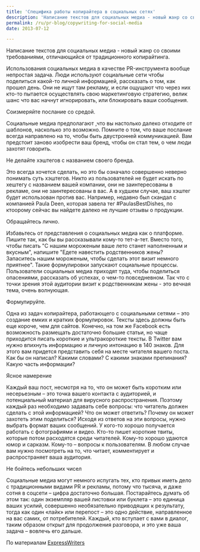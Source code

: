 ```yaml
---
title: 'Специфика работы копирайтера в социальных сетях'
description: 'Написание текстов для социальных медиа - новый жанр со своими требованиями, отличающийся от традиционного копирайтинга.'
permalink: /ru/pr-blog/copywriting-for-social-media
date: 2013-07-12

---
```


Написание текстов для социальных медиа - новый жанр со своими требованиями, отличающийся от традиционного копирайтинга.

Использования социальных медиа в качестве PR-инструмента вообще непростая задача. Люди используют социальные сети чтобы поделиться какой-то личной информацией, рассказать о том, как прошел день. Они не ищут там рекламу, и если ощущают что через них кто-то пытается осуществлять свою маркетинговую стратегию, велик шанс что вас начнут игнорировать, или блокировать ваши сообщения.

Соизмеряйте послание со средой.

Социальные медиа предполагают ,что вы настолько далеко отходите от шаблонов, насколько это возможно. Помните о том, что ваше послание всегда направлено на то, чтобы быть двустронней коммуникацией. Вам предстоит заново изобрести ваш бренд, чтобы он стал тем, о чем люди захотят говорить.

Не делайте хэштегов с названием своего бренда.

Это всегда хочется сделать, но это бы означало совершенно неверно понимать суть хэштегов. Никто из пользователей не будет искать по хештегу с названием вашей компании, они не заинтересованы в рекламе, они не заинтересованы в вас. А в худшем случае, ваш хэштег будет использован против вас. Например, недавно был скандал с компанией Paula Deen, которая завела тег #PaulasBestDishes, по ктоорому сейчас вы найдете далеко не лучшие отзывы о продукции.

Обращайтесь лично.

Избавьтесь от представления о социальных медиа как о платформе. Пишите так, как бы вы рассказывали кому-то тет-а-тет. Вместо того, чтобы писать "С нашим мороженым ваше лето станет наполненным и вкусным", напишите "Едете навестить родственников жены? Запаситесь нашим мороженым, чтобы сделать этот визит немного приятнее". Такие формулировки запускают социальные процессы.  Пользователи социальных медиа приходят туда, чтобы поделиться опасениями, рассказать об успехах, о чем-то повседневном. Так что с точки зрения этой аудитории визит к родственникам жены - это вечная тема, очень волнующая.

Формулируйте.

Одна из задач копирайтера, работающего с социальными сетями – это создание емких и кратких формулировок. Тексты здесь должны быть еще короче, чем для сайтов. Конечно, на том же Facebook есть возможность размещать достаточно большие статьи, но чаще приходится писать короткие и ультракороткие тексты.  В Twitter вам нужно впихнуть информацию и личную интонацию в 140 знаков. Для этого вам придется представить себя на месте читателя вашего поста. Как бы он написал? Какими словами? С какими знаками препинания? Какую часть информации?

Ясное намерение

Каждый ваш пост, несмотря на то, что он может быть коротким или несерьезным – это точка вашего контакта с аудиторией, и потенциальный материал для вирусного распространения. Поэтому каждый раз необходимо задавать себе вопросы: что читатель должен сделать с этой информацией? Что он может ответить? Почему он может захотеть этим поделиться? Исходя из ответов на эти вопросы, нужно выбрать формат ваших сообщений. У кого-то хорошо получается работать с фотографиями и видео. Кто-то пишет короткие твиты, которые потом расходятся среди читателей. Кому-то хорошо удаются юмор и сарказм. Кому-то – вопросы к пользователям. В любом случае вам нужно посмотреть на то, что читает, комментирует и распространяет ваша аудитория.

Не бойтесь небольших чисел

Социальные медиа могут немного испугать тех, кто привык иметь дело с традиционными видами PR и рекламы, потому что тысяча, и даже сотня в соцсети – цифра достаточно большая. Постарайтесь думать об этом так: один экземпляр вашей листовки или буклета – это единица ваших усилий, совершенно необязательно приводящих к результату, тогда как один «лайк» или перепост – это одно действие, направленное на вас самих, от потребителей. Каждый, кто вступает с вами в диалог, таким образом открыт для продолжения разговора, и это уже ваша задача – вовлечь его  дальше.

По материалам <a href="https://expresswriters.com/copywriting-for-social-media/">ExpressWriters</a>

